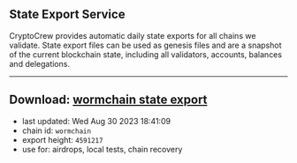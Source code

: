 ## State Export Service
CryptoCrew provides automatic daily state exports for all chains we validate. State export files can be used as genesis files and are a snapshot of the current blockchain state, including all validators, accounts, balances and delegations.

---
**Download: [wormchain state export](https://dl.ccvalidators.com/SERVICE/wormchain/wormchain_export_4591217.json)**
---

- last updated: Wed Aug 30 2023 18:41:09
- chain id: `wormchain`
- export height: `4591217`
- use for: airdrops, local tests, chain recovery
